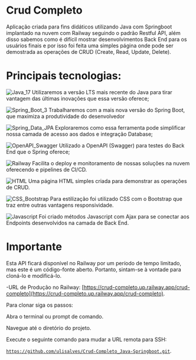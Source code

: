# Crud Completo

Aplicação criada para fins didáticos utilizando Java com Springboot implantado na nuvem com Railway seguindo o padrão Restful API, além disso sabemos como é difícil mostrar desenvolvimentos Back End para os usuários finais e por isso foi feita uma simples página onde pode ser demostrada as operações de CRUD (Create, Read, Update, Delete).

# Principais tecnologias:

![Java_17](https://img.shields.io/badge/Java_17-green) Utilizaremos a versão LTS mais recente do Java para tirar vantagem das últimas inovações que essa versão oferece;

![Spring_Boot_3](https://img.shields.io/badge/Spring_Boot_3-gray) Trabalharemos com a mais nova versão do Spring Boot, que maximiza a produtividade do desenvolvedor

![Spring_Data_JPA](https://img.shields.io/badge/Spring_Data_JPA-yellow) Exploraremos como essa ferramenta pode simplificar nossa camada de acesso aos dados e integração Database;

![OpenAPI_Swagger](https://img.shields.io/badge/OpenAPI_Swagger-blue) Utilizado a OpenAPI (Swagger) para testes do Back End que o Spring oferece;

![Railway](https://img.shields.io/badge/Railway-red) Facilita o deploy e monitoramento de nossas soluções na nuvem oferecendo e pipelines de CI/CD.

![HTML](https://img.shields.io/badge/HTML-brown) Uma página HTML simples criada para demonstrar as operações de CRUD.

![CSS_Bootstrap](https://img.shields.io/badge/CSS_Bootstrap-pink) Para estilização foi utilizado CSS com o Bootstrap que traz entre outras vantagens responsividade.

![Javascript](https://img.shields.io/badge/Javascript-black) Foi criado métodos Javascript com Ajax para se conectar aos Endpoints desenvolvidos na camada de Back End.

# Importante

Esta API ficará disponível no Railway por um período de tempo limitado, mas este é um código-fonte aberto. Portanto, sintam-se à vontade para cloná-lo e modificá-lo.

-URL de Produção no Railway: [https://crud-completo.up.railway.app/crud-completo](https://crud-completo.up.railway.app/crud-completo).

Para clonar siga os passos:

Abra o terminal ou prompt de comando.

Navegue até o diretório do projeto.

Execute o seguinte comando para mudar a URL remota para SSH:

[`https://github.com/ulisalves/Crud-Completo_Java-Springboot.git`](#https://github.com/ulisalves/Crud-Completo_Java-Springboot.git).
